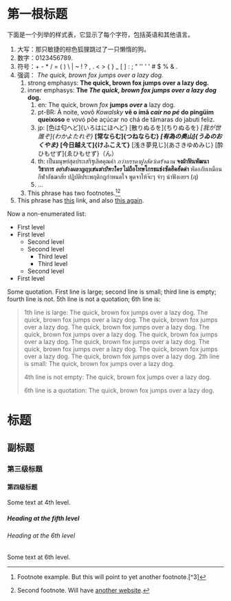 # 第一根标题

下面是一个列举的样式表，它显示了每个字符，包括英语和其他语言。

1. 大写：那只敏捷的棕色狐狸跳过了一只懒惰的狗。 
2. 数字：0123456789. 
3. 符号：+ - * / = ( ) \ | ~ ! ? , . < > { } _ [ ] : ; " '' ' ' # $ % & .
4. 强调： *The quick, brown fox jumps over a lazy dog.* 
    1. strong emphasys: **The quick, brown fox jumps over a lazy dog.**
    2. inner emphasys: **The *The quick, brown fox jumps over a lazy dog* dog.** 
        1. en: The quick, brown *fox* **jumps *over* a** lazy dog.
        2. pt-BR: À noite, vovô *Kowalsky* **vê o ímã *cair no pé* do pingüim queixoso** e vovó põe açúcar no chá de tâmaras do jabuti feliz.
        3. jp: [色は匂へど]{いろはにほへど} [散りぬるを]{ちりぬるを} *[我が世誰ぞ]{わかよたれぞ}* **[常ならむ]{つねならむ} *[有為の奥山]{うゐのおくやま}* [今日越えて]{けふこえて}** [浅き夢見じ]{あさきゆめみじ} [酔ひもせず]{ゑひもせず}（ん）
        4. th: เป็นมนุษย์สุดประเสริฐเลิศคุณค่า *กว่าบรรดาฝูงสัตว์เดรัจฉาน* **จงฝ่าฟันพัฒนาวิชาการ *อย่าล้างผลาญฤๅเข่นฆ่าบีฑาใคร* ไม่ถือโทษโกรธแช่งซัดฮึดฮัดด่า** หัดอภัยเหมือนกีฬาอัชฌาสัย ปฏิบัติประพฤติกฎกำหนดใจ พูดจาให้จ๊ะๆ จ๋าๆ น่าฟังเอยฯ (ฦ)
        5. ...
    3. This phrase has two footnotes.[^1][^2]
5. This phrase has [this](https://example-this.com) link, and also [this again](https://example-this-again.com).

Now a non-enumerated list:

* First level
* First level 
    * Second level
    * Second level 
        * Third level
        * Third level
    * Second level
* First level

Some quotation. First line is large; second line is small; third line is empty; fourth line is not. 5th line is not a quotation; 6th line is:

> 1th line is large: The quick, brown fox jumps over a lazy dog. The quick, brown fox jumps over a lazy dog. The quick, brown fox jumps over a lazy dog. The quick, brown fox jumps over a lazy dog. The quick, brown fox jumps over a lazy dog. The quick, brown fox jumps over a lazy dog. The quick, brown fox jumps over a lazy dog. The quick, brown fox jumps over a lazy dog. The quick, brown fox jumps over a lazy dog. The quick, brown fox jumps over a lazy dog. 2th line is small: The quick, brown fox jumps over a lazy dog.
> 
> 4th line is not empty: The quick, brown fox jumps over a lazy dog.
> 
> 6th line is a quotation: The quick, brown fox jumps over a lazy dog.

# 标题

## 副标题

### 第三级标题

#### 第四级标题

Some text at 4th level.

##### Heading at the fifth level

###### Heading at the 6th level

Some text at 6th level.

[^1]: Footnote example. But this will point to yet another footnote.[^3]

[^2]: Second footnote. Will have [another website](https://example-another-website.com).
